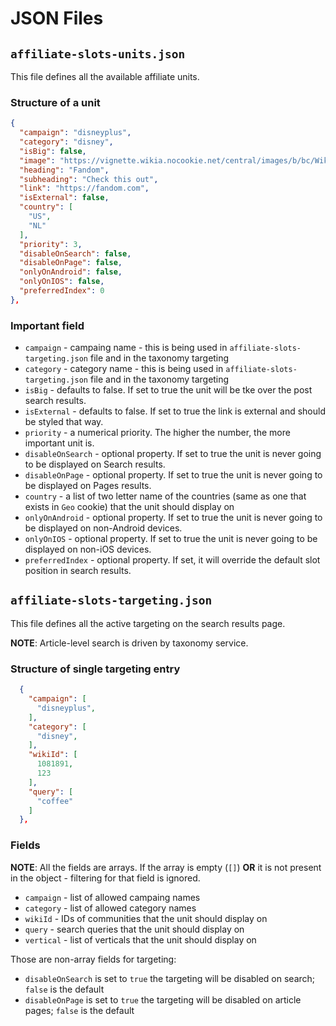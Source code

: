 # JSON Files

## `affiliate-slots-units.json`

This file defines all the available affiliate units.

### Structure of a unit

```json
{
  "campaign": "disneyplus",
  "category": "disney",
  "isBig": false,
  "image": "https://vignette.wikia.nocookie.net/central/images/b/bc/Wiki.png/revision/latest?cb=20180423162614",
  "heading": "Fandom",
  "subheading": "Check this out",
  "link": "https://fandom.com",
  "isExternal": false,
  "country": [
    "US",
    "NL"
  ],
  "priority": 3,
  "disableOnSearch": false,
  "disableOnPage": false,
  "onlyOnAndroid": false,
  "onlyOnIOS": false,
  "preferredIndex": 0
},
```

### Important field

* `campaign` - campaing name - this is being used in `affiliate-slots-targeting.json` file and in the taxonomy targeting
* `category` - category name - this is being used in `affiliate-slots-targeting.json` file and in the taxonomy targeting
* `isBig` - defaults to false. If set to true the unit will be tke over the post search results.
* `isExternal` - defaults to false. If set to true the link is external and should be styled that way.
* `priority` - a numerical priority. The higher the number, the more important unit is.
* `disableOnSearch` - optional property. If set to true the unit is never going to be displayed on Search results.
* `disableOnPage` - optional property. If set to true the unit is never going to be displayed on Pages results.
* `country` - a list of two letter name of the countries (same as one that exists in `Geo` cookie) that the unit should display on
* `onlyOnAndroid` - optional property. If set to true the unit is never going to be displayed on non-Android devices.
* `onlyOnIOS` - optional property. If set to true the unit is never going to be displayed on non-iOS devices.
* `preferredIndex` - optional property. If set, it will override the default slot position in search results.

## `affiliate-slots-targeting.json`

This file defines all the active targeting on the search results page.

**NOTE**: Article-level search is driven by taxonomy service.

### Structure of single targeting entry

```json
  {
    "campaign": [
      "disneyplus",
    ],
    "category": [
      "disney",
    ],
    "wikiId": [
      1081891,
      123
    ],
    "query": [
      "coffee"
    ]
  },
```

### Fields

**NOTE**: All the fields are arrays. If the array is empty (`[]`) **OR** it is not present in the object - filtering for that field is ignored.

* `campaign` - list of allowed campaing names
* `category` - list of allowed category names
* `wikiId` - IDs of communities that the unit should display on
* `query` - search queries that the unit should display on
* `vertical` - list of verticals that the unit should display on

Those are non-array fields for targeting:

* `disableOnSearch` is set to `true` the targeting will be disabled on search; `false` is the default
* `disableOnPage` is set to `true` the targeting will be disabled on article pages; `false` is the default
